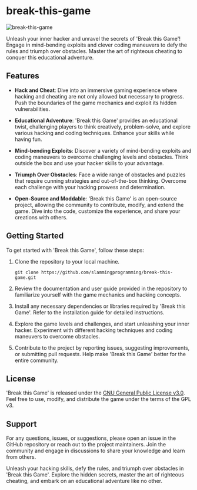 # break-this-game

![break-this-game](game-screenshot.png)

Unleash your inner hacker and unravel the secrets of 'Break this Game'! Engage in mind-bending exploits and clever coding maneuvers to defy the rules and triumph over obstacles. Master the art of righteous cheating to conquer this educational adventure.

## Features

- **Hack and Cheat**: Dive into an immersive gaming experience where hacking and cheating are not only allowed but necessary to progress. Push the boundaries of the game mechanics and exploit its hidden vulnerabilities.

- **Educational Adventure**: 'Break this Game' provides an educational twist, challenging players to think creatively, problem-solve, and explore various hacking and coding techniques. Enhance your skills while having fun.

- **Mind-bending Exploits**: Discover a variety of mind-bending exploits and coding maneuvers to overcome challenging levels and obstacles. Think outside the box and use your hacker skills to your advantage.

- **Triumph Over Obstacles**: Face a wide range of obstacles and puzzles that require cunning strategies and out-of-the-box thinking. Overcome each challenge with your hacking prowess and determination.

- **Open-Source and Moddable**: 'Break this Game' is an open-source project, allowing the community to contribute, modify, and extend the game. Dive into the code, customize the experience, and share your creations with others.

## Getting Started

To get started with 'Break this Game', follow these steps:

1. Clone the repository to your local machine.
   ```
   git clone https://github.com/slammingprogramming/break-this-game.git
   ```

2. Review the documentation and user guide provided in the repository to familiarize yourself with the game mechanics and hacking concepts.

3. Install any necessary dependencies or libraries required by 'Break this Game'. Refer to the installation guide for detailed instructions.

4. Explore the game levels and challenges, and start unleashing your inner hacker. Experiment with different hacking techniques and coding maneuvers to overcome obstacles.

5. Contribute to the project by reporting issues, suggesting improvements, or submitting pull requests. Help make 'Break this Game' better for the entire community.

## License

'Break this Game' is released under the [GNU General Public License v3.0](LICENSE). Feel free to use, modify, and distribute the game under the terms of the GPL v3.

## Support

For any questions, issues, or suggestions, please open an issue in the GitHub repository or reach out to the project maintainers. Join the community and engage in discussions to share your knowledge and learn from others.

Unleash your hacking skills, defy the rules, and triumph over obstacles in 'Break this Game'. Explore the hidden secrets, master the art of righteous cheating, and embark on an educational adventure like no other.